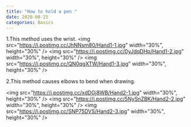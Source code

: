 ```yaml
---
title: "How to hold a pen "
date: 2020-08-15
categories: Basics
---
```


1.This method uses the wrist.
<img src="https://i.postimg.cc/JhNNsm80/Hand1-1.jpg" width="30%", height="30%" />
<img src="https://i.postimg.cc/0yJdqDHp/Hand1-2.jpg" width="30%", height="30%" />
<img src="https://i.postimg.cc/QN0qgXTW/Hand1-3.jpg" width="30%", height="30%" />

2.This method causes elbows to bend when drawing.

<img src="https://i.postimg.cc/xdDGj8WB/Hand2-1.jpg" width="30%", height="30%" />
<img src="https://i.postimg.cc/5NySnZBK/Hand2-2.jpg" width="30%", height="30%" />
<img src="https://i.postimg.cc/SNP75DVS/Hand2-3.jpg" width="30%", height="30%" />

[jekyll-docs]: https://jekyllrb.com/docs/home
[jekyll-gh]: https://github.com/jekyll/jekyll
[jekyll-talk]: https://talk.jekyllrb.com/

